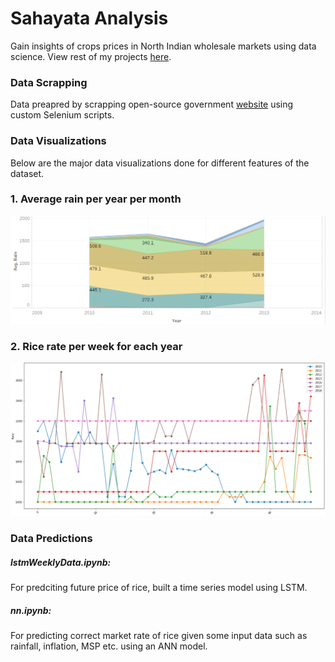 # Sahayata Analysis
Gain insights of crops prices in North Indian wholesale markets using data science. View rest of my projects [here](https://shivam360d.github.io/ShivamVats/).

### Data Scrapping
Data preapred by scrapping open-source government [website](https://fcainfoweb.nic.in/Reports/Report_Menu_Web.aspx) using custom Selenium scripts.

### Data Visualizations
Below are the major data visualizations done for different features of the dataset.

### 1. Average rain per year per month

![1](visualizations/1.png)

### 2. Rice rate per week for each year

![2](visualizations/5.png)

### Data Predictions

##### lstmWeeklyData.ipynb:
For predciting future price of rice, built a time series model using LSTM.

##### nn.ipynb:
For predicting correct market rate of rice given some input data such as rainfall, inflation, MSP etc. using an ANN model. 


